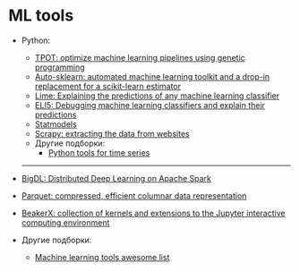 # ML tools

* Python:
  * [TPOT: optimize machine learning pipelines using genetic programming](https://github.com/rhiever/tpot)
  * [Auto-sklearn: automated machine learning toolkit and a drop-in replacement for a scikit-learn estimator](http://automl.github.io/auto-sklearn/stable/#installation)
  * [Lime: Explaining the predictions of any machine learning classifier](https://github.com/marcotcr/lime)
  * [ELI5: Debugging machine learning classifiers and explain their predictions](http://eli5.readthedocs.io/en/latest/overview.html)
  * [Statmodels](http://www.statsmodels.org/stable/index.html)
  * [Scrapy: extracting the data from websites](https://scrapy.org/)
  * Другие подборки:
    * [Python tools for time series](https://github.com/MaxBenChrist/awesome_time_series_in_python)

  ------------

* [BigDL: Distributed Deep Learning on Apache Spark](https://github.com/intel-analytics/BigDL)

* [Parquet: compressed, efficient columnar data representation](https://parquet.apache.org/documentation/latest/)

* [BeakerX: collection of kernels and extensions to the Jupyter interactive computing environment](http://beakerx.com/)

* Другие подборки:
  * [Machine learning tools awesome list](https://oxozle.com/awetop/josephmisiti-awesome-machine-learning)	
